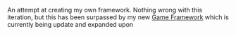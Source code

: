 An attempt at creating my own framework.  Nothing wrong with this iteration, but this has been surpassed by my new [Game Framework](https://github.com/NickTheSic/nlGameFramework) which is currently being update and expanded upon
